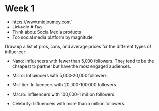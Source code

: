 

# Week 1


- https://www.midjourney.com/
- LinkedIn # Tag
- Think about Socia Media products
- Top social media platform by magnitude


Draw up a list of pros, cons, and average prices for the different types of influencer:

- Nano: Influencers with fewer than 5,000 followers. They tend to be the cheapest to partner but have the most engaged audiences.

- Micro: Influencers with 5,000-20,000 followers.

- Mid-tier: Influencers with 20,000-100,000 followers.

- Macro: Influencers with 100,000-1 million followers.

- Celebrity: Influencers with more than a million followers.
